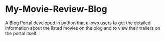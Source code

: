 # My-Movie-Review-Blog
A Blog Portal developed in python that allows users to get the detailed information about the listed movies on the blog and to view their trailers on the portal itself.
